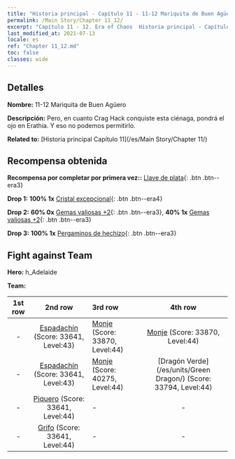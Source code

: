 ```yaml
---
title: "Historia principal - Capítulo 11 - 11-12 Mariquita de Buen Agüero"
permalink: /Main Story/Chapter 11_12/
excerpt: "Capítulo 11 - 12. Era of Chaos  Historia principal - Capítulo 11_12. 11-12 Mariquita de Buen Agüero"
last_modified_at: 2021-07-13
locale: es
ref: "Chapter 11_12.md"
toc: false
classes: wide
---
```


## Detalles

 **Nombre:** 11-12 Mariquita de Buen Agüero

 **Descripción:** Pero, en cuanto Crag Hack conquiste esta ciénaga, pondrá el ojo en Erathia. Y eso no podemos permitirlo.

 **Related to:** [Historia principal Capítulo 11](/es/Main Story/Chapter 11/)

## Recompensa obtenida

 **Recompensa por completar por primera vez::** [Llave de plata](/ItemsES/con_693/){: .btn .btn--era3}

 **Drop 1:** **100% 1x** [Cristal excepcional](/ItemsES/mat_38/){: .btn .btn--era4}

 **Drop 2:** **60% 0x** [Gemas valiosas +2](/ItemsES/mat_30/){: .btn .btn--era3}, **40% 1x** [Gemas valiosas +2](/ItemsES/mat_30/){: .btn .btn--era3}

 **Drop 3:** **100% 1x** [Pergaminos de hechizo](/ItemsES/con_694/){: .btn .btn--era3}


## Fight against Team
 **Hero:** h_Adelaide

 **Team:**


  | 1st row | 2nd row | 3rd row | 4th row |
  |:----:|:----:|:----|:----:|
  | - | [Espadachín](/es/units/Swordsman/) (Score: 33641, Level:43)  | [Monje](/es/units/Monk/) (Score: 33870, Level:44)  | [Monje](/es/units/Monk/) (Score: 33870, Level:44)  |
  | - | [Espadachín](/es/units/Swordsman/) (Score: 33641, Level:43)  | [Monje](/es/units/Monk/) (Score: 40275, Level:44)  | [Dragón Verde](/es/units/Green Dragon/) (Score: 33794, Level:44)  |
  | - | [Piquero](/es/units/Pikeman/) (Score: 33641, Level:44)  | - | - |
  | - | [Grifo](/es/units/Griffin/) (Score: 33641, Level:44)  | - | - |



